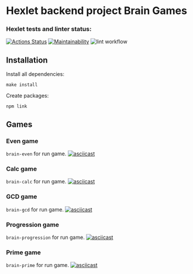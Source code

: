 # Hexlet backend project Brain Games

### Hexlet tests and linter status:
[![Actions Status](https://github.com/SergeyKazantsev27/backend-project-lvl1/workflows/hexlet-check/badge.svg)](https://github.com/SergeyKazantsev27/backend-project-lvl1/actions)
[![Maintainability](https://api.codeclimate.com/v1/badges/a99a88d28ad37a79dbf6/maintainability)](https://codeclimate.com/github/codeclimate/codeclimate/maintainability)
![lint workflow](https://github.com/SergeyKazantsev27/backend-project-lvl1/actions/workflows/lint.yml/badge.svg)

## Installation

Install all dependencies:
```
make install
```

Create packages:

```
npm link
```

## Games

### Even game
`brain-even` for run game.
[![asciicast](https://asciinema.org/a/Cjz77WIsxBOMFZmFyDPL5KdoQ.png)](https://asciinema.org/a/Cjz77WIsxBOMFZmFyDPL5KdoQ)

### Calc game
`brain-calc` for run game.
[![asciicast](https://asciinema.org/a/w4vN9lCpI8MbRSHYR2qxxyOGZ.png)](https://asciinema.org/a/w4vN9lCpI8MbRSHYR2qxxyOGZ)

### GCD game
`brain-gcd` for run game.
[![asciicast](https://asciinema.org/a/KUzRr4cCG8RxrpSrnn3OTiMQZ.png)](https://asciinema.org/a/KUzRr4cCG8RxrpSrnn3OTiMQZ)

### Progression game
`brain-progression` for run game.
[![asciicast](https://asciinema.org/a/oU9dPced7GmSITaoOO8p9Weis.png)](https://asciinema.org/a/oU9dPced7GmSITaoOO8p9Weis)

### Prime game
`brain-prime` for run game.
[![asciicast](https://asciinema.org/a/4e0eNkCh1fitfVJ60s4a2Uck4.png)](https://asciinema.org/a/4e0eNkCh1fitfVJ60s4a2Uck4)
